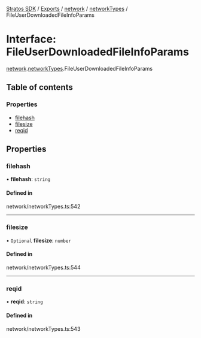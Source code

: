[Stratos SDK](../README.md) / [Exports](../modules.md) / [network](../modules/network.md) / [networkTypes](../modules/network.networkTypes.md) / FileUserDownloadedFileInfoParams

# Interface: FileUserDownloadedFileInfoParams

[network](../modules/network.md).[networkTypes](../modules/network.networkTypes.md).FileUserDownloadedFileInfoParams

## Table of contents

### Properties

- [filehash](network.networkTypes.FileUserDownloadedFileInfoParams.md#filehash)
- [filesize](network.networkTypes.FileUserDownloadedFileInfoParams.md#filesize)
- [reqid](network.networkTypes.FileUserDownloadedFileInfoParams.md#reqid)

## Properties

### filehash

• **filehash**: `string`

#### Defined in

network/networkTypes.ts:542

___

### filesize

• `Optional` **filesize**: `number`

#### Defined in

network/networkTypes.ts:544

___

### reqid

• **reqid**: `string`

#### Defined in

network/networkTypes.ts:543
